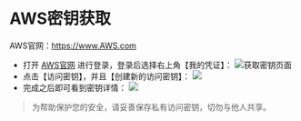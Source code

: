 # AWS密钥获取

AWS官网：https://www.AWS.com       

- 打开 [AWS官网](https://www.AWS.com) 进行登录，登录后选择右上角【我的凭证】：
  ![获取密钥页面](https://images.serverlessfans.com/access/aws-page.jpg)
- 点击【访问密钥】，并且【创建新的访问密钥】：
  ![](https://images.serverlessfans.com/access/aws-create.jpg)
- 完成之后即可看到密钥详情：
  ![](https://images.serverlessfans.com/access/aws-access.jpg)

> 为帮助保护您的安全，请妥善保存私有访问密钥，切勿与他人共享。